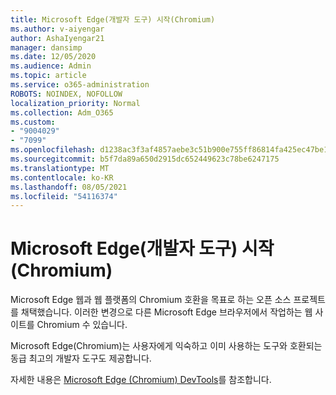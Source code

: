 ```yaml
---
title: Microsoft Edge(개발자 도구) 시작(Chromium)
ms.author: v-aiyengar
author: AshaIyengar21
manager: dansimp
ms.date: 12/05/2020
ms.audience: Admin
ms.topic: article
ms.service: o365-administration
ROBOTS: NOINDEX, NOFOLLOW
localization_priority: Normal
ms.collection: Adm_O365
ms.custom:
- "9004029"
- "7099"
ms.openlocfilehash: d1238ac3f3af4857aebe3c51b900e755ff86814fa425ec47be1e83cd5f9faa20
ms.sourcegitcommit: b5f7da89a650d2915dc652449623c78be6247175
ms.translationtype: MT
ms.contentlocale: ko-KR
ms.lasthandoff: 08/05/2021
ms.locfileid: "54116374"
---
```

# <a name="get-started-with-the-developer-tools-in-microsoft-edge-chromium"></a>Microsoft Edge(개발자 도구) 시작(Chromium)

Microsoft Edge 웹과 웹 플랫폼의 Chromium 호환을 목표로 하는 오픈 소스 프로젝트를 채택했습니다. 이러한 변경으로 다른 Microsoft Edge 브라우저에서 작업하는 웹 사이트를 Chromium 수 있습니다.

Microsoft Edge(Chromium)는 사용자에게 익숙하고 [](https://go.microsoft.com/fwlink/?linkid=2134941) 이미 사용하는 도구와 호환되는 동급 최고의 개발자 도구도 제공합니다.

자세한 내용은 [Microsoft Edge (Chromium) DevTools](https://go.microsoft.com/fwlink/?linkid=2135020)를 참조합니다.